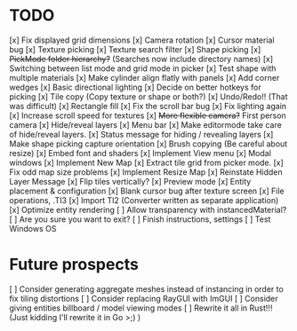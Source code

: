 # TODO
[x] Fix displayed grid dimensions
[x] Camera rotation
[x] Cursor material bug
[x] Texture picking
[x] Texture search filter
[x] Shape picking
[x] ~~PickMode folder hierarchy?~~ (Searches now include directory names)
[x] Switching between list mode and grid mode in picker
[x] Test shape with multiple materials
[x] Make cylinder align flatly with panels
[x] Add corner wedges
[x] Basic directional lighting
[x] Decide on better hotkeys for picking
[x] Tile copy (Copy texture or shape or both?)
[x] Undo/Redo!! (That was difficult)
[x] Rectangle fill
[x] Fix the scroll bar bug
[x] Fix lighting again
[x] Increase scroll speed for textures
[x] ~~More flexible camera?~~ First person camera
[x] Hide/reveal layers
[x] Menu bar
[x] Make editormode take care of hide/reveal layers.
[x] Status message for hiding / revealing layers
[x] Make shape picking capture orientation
[x] Brush copying (Be careful about resize)
[x] Embed font and shaders
[x] Implement View menu
[x] Modal windows
[x] Implement New Map
[x] Extract tile grid from picker mode.
[x] Fix odd map size problems
[x] Implement Resize Map
[x] Reinstate Hidden Layer Message
[x] Flip tiles vertically?
[x] Preview mode
[x] Entity placement & configuration
[x] Blank cursor bug after texture screen
[x] File operations, .TI3
[x] Import TI2 (Converter written as separate application)
[x] Optimize entity rendering
[ ] Allow transparency with instancedMaterial?
[ ] Are you sure you want to exit?
[ ] Finish instructions, settings
[ ] Test Windows OS
# Future prospects
[ ] Consider generating aggregate meshes instead of instancing in order to fix tiling distortions
[ ] Consider replacing RayGUI with ImGUI
[ ] Consider giving entities billboard / model viewing modes
[ ] Rewrite it all in Rust!!! (Just kidding I'll rewrite it in Go >;) )